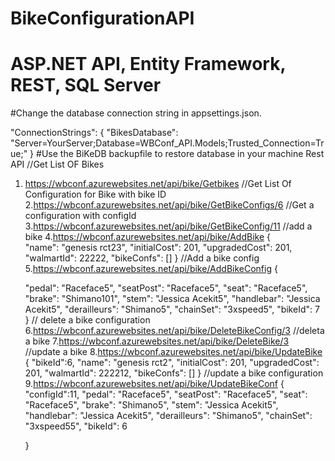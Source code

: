 # BikeConfigurationAPI
# ASP.NET API, Entity Framework, REST, SQL Server
#Change the database connection string in appsettings.json.

 "ConnectionStrings": {
    "BikesDatabase": "Server=YourServer;Database=WBConf_API.Models;Trusted_Connection=True;"
  }
#Use the BiKeDB backupfile to restore database in your machine
Rest API
//Get List OF Bikes
1. https://wbconf.azurewebsites.net/api/bike/Getbikes
//Get List Of Configuration for Bike with bike ID
2.https://wbconf.azurewebsites.net/api/bike/GetBikeConfigs/6
//Get a configuration  with configId
3.https://wbconf.azurewebsites.net/api/bike/GetBikeConfig/11
//add a bike
4.https://wbconf.azurewebsites.net/api/bike/AddBike
{	
        "name": "genesis rct23",
        "initialCost": 201,
        "upgradedCost": 201,
        "walmartId": 22222,
        "bikeConfs": []
}
//Add a bike config
5.https://wbconf.azurewebsites.net/api/bike/AddBikeConfig
{
   
    "pedal": "Raceface5",
    "seatPost": "Raceface5",
    "seat": "Raceface5",
    "brake": "Shimano101",
    "stem": "Jessica Acekit5",
    "handlebar": "Jessica Acekit5",
    "derailleurs": "Shimano5",
    "chainSet": "3xspeed5",
    "bikeId": 7
  }
// delete a bike configuration
6.https://wbconf.azurewebsites.net/api/bike/DeleteBikeConfig/3
//deleta a bike
7.https://wbconf.azurewebsites.net/api/bike/DeleteBike/3
//update a bike
8.https://wbconf.azurewebsites.net/api/bike/UpdateBike
    {		"bikeId":6,
        "name": "genesis rct2",
        "initialCost": 201,
        "upgradedCost": 201,
        "walmartId": 222212,
        "bikeConfs": []
}
//update a bike configuration
9.https://wbconf.azurewebsites.net/api/bike/UpdateBikeConf
{
    "configId":11,
    "pedal": "Raceface5",
    "seatPost": "Raceface5",
    "seat": "Raceface5",
    "brake": "Shimano5",
    "stem": "Jessica Acekit5",
    "handlebar": "Jessica Acekit5",
    "derailleurs": "Shimano5",
    "chainSet": "3xspeed55",
    "bikeId": 6
    
    }
    
